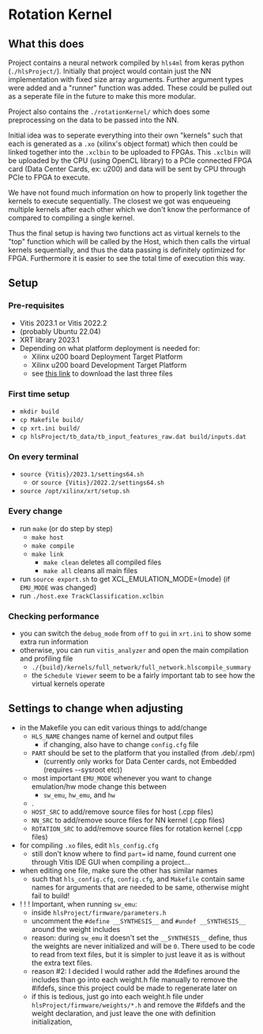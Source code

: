 # Rotation Kernel

## What this does

Project contains a neural network compiled by `hls4ml` from keras python (`./hlsProject/`). Initially that project would contain just the NN implementation with fixed size array arguments. Further argument types were added and a "runner" function was added. These could be pulled out as a seperate file in the future to make this more modular.

Project also contains the `./rotationKernel/` which does some preprocessing on the data to be passed into the NN.

Initial idea was to seperate everything into their own "kernels" such that each is generated as a `.xo` (xilinx's object format) which then could be linked together into the `.xclbin` to be uploaded to FPGAs. This `.xclbin` will be uploaded by the CPU (using OpenCL library) to a PCIe connected FPGA card (Data Center Cards, ex: u200) and data will be sent by CPU through PCIe to FPGA to execute.

We have not found much information on how to properly link together the kernels to execute sequentially. The closest we got was enqueueing multiple kernels after each other which we don't know the performance of compared to compiling a single kernel.

Thus the final setup is having two functions act as virtual kernels to the "top" function which will be called by the Host, which then calls the virtual kernels sequentially, and thus the data passing is definitely optimized for FPGA. Furthermore it is easier to see the total time of execution this way.

## Setup

### Pre-requisites

- Vitis 2023.1 or Vitis 2022.2
- (probably Ubuntu 22.04)
- XRT library 2023.1
- Depending on what platform deployment is needed for:
  - Xilinx u200 board Deployment Target Platform
  - Xilinx u200 board Development Target Platform
  - see [this link](https://www.xilinx.com/products/boards-and-kits/alveo/u200.html#gettingStarted) to download the last three files

### First time setup

- `mkdir build`
- `cp Makefile build/`
- `cp xrt.ini build/`
- `cp hlsProject/tb_data/tb_input_features_raw.dat build/inputs.dat`

### On every terminal

- `source {Vitis}/2023.1/settings64.sh`
  - or `source {Vitis}/2022.2/settings64.sh`
- `source /opt/xilinx/xrt/setup.sh`

### Every change

- run `make` (or do step by step)
  - `make host`
  - `make compile`
  - `make link`
    - `make clean` deletes all compiled files
    - `make all` cleans all main files
- run `source export.sh` to get XCL_EMULATION_MODE=(mode) (if `EMU_MODE` was changed)
- run `./host.exe TrackClassification.xclbin`

### Checking performance

- you can switch the `debug_mode` from `off` to `gui` in `xrt.ini` to show some extra run information
- otherwise, you can run `vitis_analyzer` and open the main compilation and profiling file
  - `./{build}/kernels/full_network/full_network.hlscompile_summary`
  - the `Schedule Viewer` seem to be a fairly important tab to see how the virtual kernels operate

## Settings to change when adjusting

- in the Makefile you can edit various things to add/change
  - `HLS_NAME` changes name of kernel and output files
    - if changing, also have to change `config.cfg` file
  - `PART` should be set to the platform that you installed (from .deb/.rpm)
    - (currently only works for Data Center cards, not Embedded (requires --sysroot etc))
  - most important `EMU_MODE` whenever you want to change emulation/hw mode change this between
    - `sw_emu`, `hw_emu`, and `hw`
  - .
  - `HOST_SRC` to add/remove source files for host (.cpp files)
  - `NN_SRC` to add/remove source files for NN kernel (.cpp files)
  - `ROTATION_SRC` to add/remove source files for rotation kernel (.cpp files)
- for compiling `.xo` files, edit `hls_config.cfg`
  - still don't know where to find `part=` id name, found current one through Vitis IDE GUI when compiling a project...
- when editing one file, make sure the other has similar names
  - such that `hls_config.cfg`, `config.cfg`, and `Makefile` contain same names for arguments that are needed to be same, otherwise might fail to build!
- ! ! ! Important, when running `sw_emu`:
  - inside `hlsProject/firmware/parameters.h`
  - uncomment the `#define __SYNTHESIS__` and `#undef __SYNTHESIS__` around the weight includes
  - reason: during `sw_emu` it doesn't set the `__SYNTHESIS__` define, thus the weights are never initialized and will be `0`. There used to be code to read from text files, but it is simpler to just leave it as is without the extra text files.
  - reason #2: I decided I would rather add the #defines around the includes than go into each weight.h file manually to remove the #ifdefs, since this project could be made to regenerate later on
  - if this is tedious, just go into each weight.h file under `hlsProject/firmware/weights/*.h` and remove the #ifdefs and the weight declaration, and just leave the one with definition initialization,
